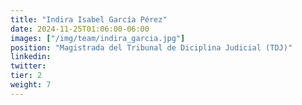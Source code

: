 ```yaml
---
title: "Indira Isabel García Pérez"
date: 2024-11-25T01:06:00-06:00
images: ["/img/team/indira_garcia.jpg"]
position: "Magistrada del Tribunal de Diciplina Judicial (TDJ)"
linkedin: 
twitter: 
tier: 2
weight: 7
---
```



